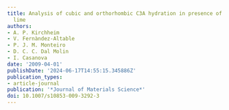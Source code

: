```yaml
---
title: Analysis of cubic and orthorhombic C3A hydration in presence of gypsum and
  lime
authors:
- A. P. Kirchheim
- V. Fernàndez-Altable
- P. J. M. Monteiro
- D. C. C. Dal Molin
- I. Casanova
date: '2009-04-01'
publishDate: '2024-06-17T14:55:15.345886Z'
publication_types:
- article-journal
publication: '*Journal of Materials Science*'
doi: 10.1007/s10853-009-3292-3
---
```

